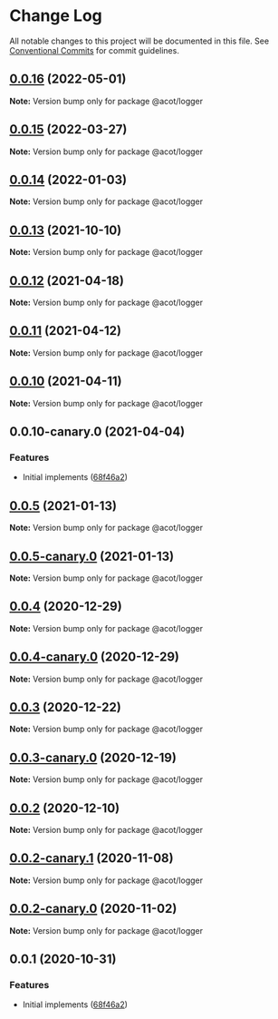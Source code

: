 # Change Log

All notable changes to this project will be documented in this file.
See [Conventional Commits](https://conventionalcommits.org) for commit guidelines.

## [0.0.16](https://github.com/acot-a11y/acot/compare/v0.0.15...v0.0.16) (2022-05-01)

**Note:** Version bump only for package @acot/logger

## [0.0.15](https://github.com/acot-a11y/acot/compare/v0.0.14...v0.0.15) (2022-03-27)

**Note:** Version bump only for package @acot/logger

## [0.0.14](https://github.com/acot-a11y/acot/compare/v0.0.14-canary.2...v0.0.14) (2022-01-03)

**Note:** Version bump only for package @acot/logger

## [0.0.13](https://github.com/acot-a11y/acot/compare/v0.0.13-canary.0...v0.0.13) (2021-10-10)

**Note:** Version bump only for package @acot/logger

## [0.0.12](https://github.com/acot-a11y/acot/compare/v0.0.11...v0.0.12) (2021-04-18)

**Note:** Version bump only for package @acot/logger

## [0.0.11](https://github.com/acot-a11y/acot/compare/v0.0.10...v0.0.11) (2021-04-12)

**Note:** Version bump only for package @acot/logger

## [0.0.10](https://github.com/acot-a11y/acot/compare/v0.0.10-canary.0...v0.0.10) (2021-04-11)

**Note:** Version bump only for package @acot/logger

## 0.0.10-canary.0 (2021-04-04)

### Features

- Initial implements ([68f46a2](https://github.com/acot-a11y/acot/commit/68f46a250de7793795678ece40d23d927ddd075c))

## [0.0.5](https://github.com/acot-a11y/acot/compare/@acot/logger@0.0.5-canary.0...@acot/logger@0.0.5) (2021-01-13)

**Note:** Version bump only for package @acot/logger

## [0.0.5-canary.0](https://github.com/acot-a11y/acot/compare/@acot/logger@0.0.4...@acot/logger@0.0.5-canary.0) (2021-01-13)

**Note:** Version bump only for package @acot/logger

## [0.0.4](https://github.com/acot-a11y/acot/compare/@acot/logger@0.0.4-canary.0...@acot/logger@0.0.4) (2020-12-29)

**Note:** Version bump only for package @acot/logger

## [0.0.4-canary.0](https://github.com/acot-a11y/acot/compare/@acot/logger@0.0.3...@acot/logger@0.0.4-canary.0) (2020-12-29)

**Note:** Version bump only for package @acot/logger

## [0.0.3](https://github.com/acot-a11y/acot/compare/@acot/logger@0.0.3-canary.0...@acot/logger@0.0.3) (2020-12-22)

**Note:** Version bump only for package @acot/logger

## [0.0.3-canary.0](https://github.com/acot-a11y/acot/compare/@acot/logger@0.0.2...@acot/logger@0.0.3-canary.0) (2020-12-19)

**Note:** Version bump only for package @acot/logger

## [0.0.2](https://github.com/acot-a11y/acot/compare/@acot/logger@0.0.2-canary.1...@acot/logger@0.0.2) (2020-12-10)

**Note:** Version bump only for package @acot/logger

## [0.0.2-canary.1](https://github.com/acot-a11y/acot/compare/@acot/logger@0.0.2-canary.0...@acot/logger@0.0.2-canary.1) (2020-11-08)

**Note:** Version bump only for package @acot/logger

## [0.0.2-canary.0](https://github.com/acot-a11y/acot/compare/@acot/logger@0.0.1...@acot/logger@0.0.2-canary.0) (2020-11-02)

**Note:** Version bump only for package @acot/logger

## 0.0.1 (2020-10-31)

### Features

- Initial implements ([68f46a2](https://github.com/acot-a11y/acot/commit/68f46a250de7793795678ece40d23d927ddd075c))
